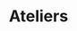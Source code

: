 ---
title: "Ateliers"
herotext: "Acquérir des Compétences Pratiques : Rejoignez Nos Ateliers pour Améliorer Votre Expertise et Promouvoir des Solutions Communautaires Efficaces."
headertext: "Communautés Résilientes<br>À Travers le Monde"
cta1: "Faire un Don"
cta2: "Rejoindre Maintenant"
cta1link: "page_donation"
cta2link: "nous_rejoindre"
bg: "/notassets/background1.jpg"
---